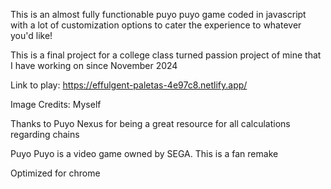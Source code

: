 This is an almost fully functionable puyo puyo game coded in javascript with a lot of customization options to cater the experience to whatever you'd like!

This is a final project for a college class turned passion project of mine that I have working on since November 2024

Link to play: https://effulgent-paletas-4e97c8.netlify.app/

Image Credits:
Myself

Thanks to Puyo Nexus for being a great resource for all calculations regarding chains

Puyo Puyo is a video game owned by SEGA. This is a fan remake

Optimized for chrome

